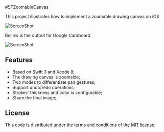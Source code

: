 #SFZoomableCanvas


This project illustrates how to implement a zoomable drawing canvas on iOS

![ScreenShot](https://raw.github.com/JagieChen/SFZoomableCanvas/master/IMG_0799.PNG)

Bellow is the output for Google Cardboard:

![ScreenShot](https://raw.github.com/JagieChen/SFZoomableCanvas/master/IMG_0800.PNG)

## Features

* Based on Swift 3 and Xcode 8;
* The drawing canvas is zoomable;
* Two modes to differentiate pan gestures;
* Support undo/redo operations;
* Strokes' thickness and color is configurable;
* Share the final image;

## License
This code is distributed under the terms and conditions of the [MIT license](LICENSE).

    
    
    
